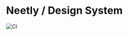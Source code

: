 # Neetly / Design System

![CI](https://github.com/neetly/design-system/actions/workflows/ci.yml/badge.svg)
